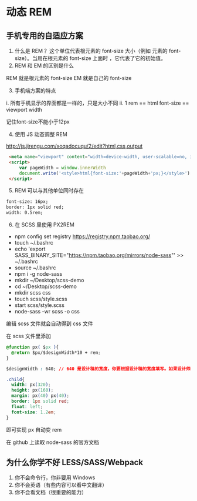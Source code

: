 # 动态 REM

## 手机专用的自适应方案

1. 什么是 REM？ 这个单位代表根元素的 font-size 大小（例如 <html> 元素的 font-size）。当用在根元素的 font-size 上面时 ，它代表了它的初始值。
2. REM 和 EM 的区别是什么

  REM 就是根元素的 font-size
  EM 就是自己的 font-size

3. 手机端方案的特点

i. 所有手机显示的界面都是一样的，只是大小不同
ii. 1 rem == html font-size == viewport width

记住font-size不能小于12px

4. 使用 JS 动态调整 REM

http://js.jirengu.com/xoqadocuqu/2/edit?html,css,output

```html
 <meta name="viewport" content="width=device-width, user-scalable=no, initial-scale=1.0, maximum-scale=1.0, minimum-scale=1.0">
 <script>
     var pageWidth = window.innerWidth
     document.write('<style>html{font-size:'+pageWidth+'px;}</style>')
 </script>
```

5. REM 可以与其他单位同时存在


```html
font-size: 16px;
border: 1px solid red;
width: 0.5rem;
```

6. 在 SCSS 里使用 PX2REM

- npm config set registry https://registry.npm.taobao.org/
- touch ~/.bashrc
- echo 'export SASS_BINARY_SITE="https://npm.taobao.org/mirrors/node-sass"' >> ~/.bashrc
- source ~/.bashrc
- npm i -g node-sass
- mkdir ~/Desktop/scss-demo
- cd ~/Desktop/scss-demo
- mkdir scss css
- touch scss/style.scss
- start scss/style.scss
- node-sass -wr scss -o css

编辑 scss 文件就会自动得到 css 文件

在 scss 文件里添加

```css
@function px( $px ){
  @return $px/$designWidth*10 + rem;
}

$designWidth : 640; // 640 是设计稿的宽度，你要根据设计稿的宽度填写。如果设计师的设计稿宽度不统一，就杀死设计师，换个新的。

.child{
  width: px(320);
  height: px(160);
  margin: px(40) px(40);
  border: 1px solid red;
  float: left;
  font-size: 1.2em;
}
```

即可实现 px 自动变 rem

在 github 上读取 node-sass 的官方文档



## 为什么你学不好 LESS/SASS/Webpack

1. 你不会命令行，你非要用 Windows
2. 你不会英语（有些内容可以看中文翻译）
3. 你不会看文档（很重要的能力）